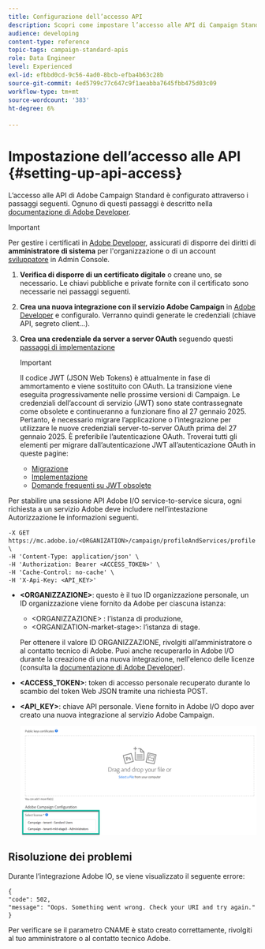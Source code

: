 ```yaml
---
title: Configurazione dell’accesso API
description: Scopri come impostare l’accesso alle API di Campaign Standard.
audience: developing
content-type: reference
topic-tags: campaign-standard-apis
role: Data Engineer
level: Experienced
exl-id: efbbd0cd-9c56-4ad0-8bcb-efba4b63c28b
source-git-commit: 4ed5799c77c647c9f1aeabba7645fbb475d03c09
workflow-type: tm+mt
source-wordcount: '383'
ht-degree: 6%

---
```


# Impostazione dell’accesso alle API {#setting-up-api-access}

L’accesso alle API di Adobe Campaign Standard è configurato attraverso i passaggi seguenti. Ognuno di questi passaggi è descritto nella [documentazione di Adobe Developer](https://developer.adobe.com/developer-console/docs/guides/#!AdobeDocs/adobeio-auth/master/AuthenticationOverview/ServiceAccountIntegration.md).

>[!IMPORTANT]
>
>Per gestire i certificati in [Adobe Developer](https://developer.adobe.com/), assicurati di disporre dei diritti di **amministratore di sistema** per l&#39;organizzazione o di un account [sviluppatore](https://helpx.adobe.com/it/enterprise/using/manage-developers.html) in Admin Console.

1. **Verifica di disporre di un certificato digitale** o creane uno, se necessario. Le chiavi pubbliche e private fornite con il certificato sono necessarie nei passaggi seguenti.
1. **Crea una nuova integrazione con il servizio Adobe Campaign** in [Adobe Developer](https://developer.adobe.com/) e configuralo. Verranno quindi generate le credenziali (chiave API, segreto client...).
1. **Crea una credenziale da server a server OAuth** seguendo questi [passaggi di implementazione](https://developer.adobe.com/developer-console/docs/guides/authentication/ServerToServerAuthentication/implementation/)

   >[!IMPORTANT]
   >
   >Il codice JWT (JSON Web Tokens) è attualmente in fase di ammortamento e viene sostituito con OAuth. La transizione viene eseguita progressivamente nelle prossime versioni di Campaign. Le credenziali dell’account di servizio (JWT) sono state contrassegnate come obsolete e continueranno a funzionare fino al 27 gennaio 2025. Pertanto, è necessario migrare l’applicazione o l’integrazione per utilizzare le nuove credenziali server-to-server OAuth prima del 27 gennaio 2025. È preferibile l’autenticazione OAuth. Troverai tutti gli elementi per migrare dall’autenticazione JWT all’autenticazione OAuth in queste pagine:
   >* [Migrazione](https://developer.adobe.com/developer-console/docs/guides/authentication/ServerToServerAuthentication/migration/)
   >* [Implementazione](https://developer.adobe.com/developer-console/docs/guides/authentication/ServerToServerAuthentication/implementation/)
   >* [Domande frequenti su JWT obsolete](https://developer.adobe.com/developer-console/docs/guides/authentication/ServerToServerAuthentication/faqs/)

Per stabilire una sessione API Adobe I/O service-to-service sicura, ogni richiesta a un servizio Adobe deve includere nell’intestazione Autorizzazione le informazioni seguenti.

```
-X GET https://mc.adobe.io/<ORGANIZATION>/campaign/profileAndServices/profile \
-H 'Content-Type: application/json' \
-H 'Authorization: Bearer <ACCESS_TOKEN>' \
-H 'Cache-Control: no-cache' \
-H 'X-Api-Key: <API_KEY>'
```

* **&lt;ORGANIZZAZIONE>**: questo è il tuo ID organizzazione personale, un ID organizzazione viene fornito da Adobe per ciascuna istanza:

   * &lt;ORGANIZZAZIONE> : l’istanza di produzione,
   * &lt;ORGANIZATION-market-stage>: l’istanza di stage.

  Per ottenere il valore ID ORGANIZZAZIONE, rivolgiti all’amministratore o al contatto tecnico di Adobe. Puoi anche recuperarlo in Adobe I/O durante la creazione di una nuova integrazione, nell&#39;elenco delle licenze (consulta la <a href="https://developer.adobe.com/developer-console/docs/guides/authentication/">documentazione di Adobe Developer</a>).

* **&lt;ACCESS_TOKEN>**: token di accesso personale recuperato durante lo scambio del token Web JSON tramite una richiesta POST.

* **&lt;API_KEY>**: chiave API personale. Viene fornito in Adobe I/O dopo aver creato una nuova integrazione al servizio Adobe Campaign.

  ![testo alternativo](assets/tenant.png)

## Risoluzione dei problemi

Durante l’integrazione Adobe IO, se viene visualizzato il seguente errore:

```
{ 
"code": 502, 
"message": "Oops. Something went wrong. Check your URI and try again." 
}
```


Per verificare se il parametro CNAME è stato creato correttamente, rivolgiti al tuo amministratore o al contatto tecnico Adobe.
